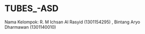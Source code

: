 # TUBES_-ASD
Nama Kelompok: R. M Ichsan Al Rasyid (1301154295) , Bintang Aryo Dharmawan (1301140010)
